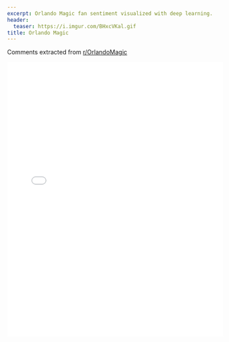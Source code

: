 ```yaml
---
excerpt: Orlando Magic fan sentiment visualized with deep learning.
header:
  teaser: https://i.imgur.com/BHxcVKal.gif
title: Orlando Magic
---
```


Comments extracted from [r/OrlandoMagic](https://reddit.com/r/OrlandoMagic)
<iframe id="igraph" scrolling="no" style="border:none;" seamless="seamless" src="/plots/NBA/ORL.html" height="640" width="100%"></iframe>